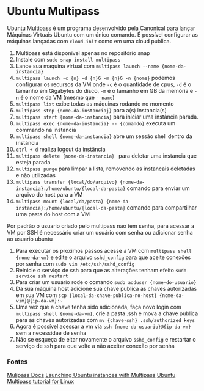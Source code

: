 # Ubuntu Multipass

Ubuntu Multipass é um programa desenvolvido pela Canonical para lançar Máquinas Virtuais Ubuntu com um único comando. É possível configurar as máquinas lançadas com `cloud-init` como em uma cloud publica. 

1. Multipass está disponível apenas no repositório snap
1. Instale com `sudo snap install multipass`
1. Lance sua maquina virtual com `multipass launch --name {nome-da-instancia}`
1. `multipass launch -c {n} -d {n}G -m {n}G -n {nome}` podemos configurar os recursos da VM onde `-c` é o quantidade de cpus, `-d` é o tamanho em Gigabytes do disco, `-m` é o tamanho em GB da memória e `-n` é o nome da VM (mesmo que `--name`) 
1. `multipass list` exibe todas as máquinas rodando no momento
1. `multipass stop {nome-da-instanciaj}` para a(s) instancia(s)
1. `multipass start {nome-da-instancia}` para iniciar uma instância parada.
1. `multipass exec {nome-da-instancia} -- {comando}` executa um commando na instancia
1. `multipass shell {nome-da-instancia}` abre um sessão shell dentro da instância
1. `ctrl + d` realiza logout da instância
1. `multipass delete {nome-da-instancia} ` para deletar uma instancia que esteja parada
1. `multipass purge` para limpar a lista, removendo as instancais deletadas e não utilizadas
1. `multipass transfer {local/do/arquivo} {nome-da-instancia}:/home/ubuntu/{local-da-pasta}` comando para enviar um arquivo do host para a VM
1. `multipass mount {local/da/pasta} {nome-da-instancia}:/home/ubuntu/{local-da-pasta}` comando para compartilhar uma pasta do host com a VM

Por padrão o usuario criado pelo multipass  nao tem senha, para acessar a VM por SSH é necessário criar um usuário com senha ou adicionar senha ao usuario ubuntu
1. Para executar os proximos passos acesse a VM com `multipass shell {nome-da-vm}` e edite o arquivo `sshd_config` para que aceite conexões por senha com `sudo vim /etc/ssh/sshd_config`
1. Reinicie o serviço de ssh para que as alterações tenham efeito `sudo service ssh restart`
1. Para criar um usuário rode o comando `sudo adduser {nome-do-usuario}`
1. Da sua máquina host adicione sua chave publica  as chaves autorizadas em sua VM com `scp {local-da-chave-publica-no-host} {nome-da-vim}@{ip-da-vm}:~`
1. Uma vez que a chave tenha sido adicionada, faça novo login com `multipass shell {nome-da-vm}`, crie a pasta .ssh e mova a chave publica para as chaves autorizadas com `mv {chave-ssh} .ssh/authorized_keys`
1. Agora é possível acessar a vm via `ssh {nome-do-usuario}@{ip-da-vm}` sem a necessidae de senha
1. Não se esqueça de eitar novamente o arquivo `sshd_config` e restartar o serviço de ssh para que volte a não aceitar conexão por senha

### Fontes
[Mulipass Docs](https://multipass.run/docs)
[Launching Ubuntu instances with Multipass](https://www.youtube.com/watch?v=Z91l6ZdQjhI)
[Ubuntu Multipass tutorial for Linux](https://www.youtube.com/watch?v=Ky21G-iIMok)
